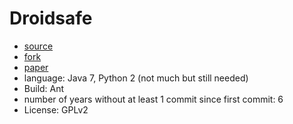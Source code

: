 # Droidsafe

- [source](https://github.com/MIT-PAC/droidsafe-src)
- [fork](https://github.com/mas2tg/droidsafe-src)
- [paper](https://people.csail.mit.edu/rinard/paper/ndss15.droidsafe.pdf)
- language: Java 7, Python 2 (not much but still needed)
- Build: Ant
- number of years without at least 1 commit since first commit: 6
- License: GPLv2
